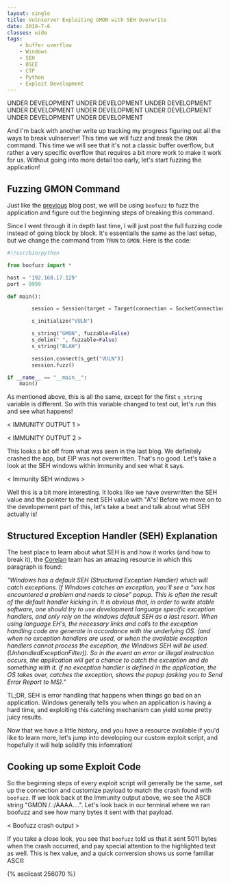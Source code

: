 ```yaml
---
layout: single
title: Vulnserver Exploiting GMON with SEH Overwrite
date: 2019-7-6
classes: wide
tags:
    - buffer overflow
    - Windows
    - SEH
    - OSCE
    - CTP
    - Python
    - Exploit Development
---
```


UNDER DEVELOPMENT   UNDER DEVELOPMENT   UNDER DEVELOPMENT   UNDER DEVELOPMENT   UNDER DEVELOPMENT   UNDER DEVELOPMENT   UNDER DEVELOPMENT   UNDER DEVELOPMENT



And I'm back with another write up tracking my progress figuring out all the ways to break vulnserver! This time we will fuzz and break the `GMON` command. This time we will see that it's not a classic buffer overflow, but rather a very specific overflow that requires a bit more work to make it work for us. Without going into more detail too early, let's start fuzzing the application!


Fuzzing GMON Command
---------------------

Just like the [previous](https://anubissec.github.io/Vulnserver-Exploiting-TRUN-Vanilla-EIP-Overwrite/) blog post, we will be using `boofuzz` to fuzz the application and figure out the beginning steps of breaking this command.

Since I went through it in depth last time, I will just post the full fuzzing code instead of going block by block. It's essentialls the same as the last setup, but we change the command from `TRUN` to `GMON`. Here is the code:


```python
#!/usr/bin/python

from boofuzz import *

host = '192.168.17.129'
port = 9999

def main():

        session = Session(target = Target(connection = SocketConnection(host, port, proto='tcp')), sleep_time = 3)

        s_initialize("VULN")

        s_string("GMON", fuzzable=False)
        s_delim(" ", fuzzable=False)
        s_string("BLAH")

        session.connect(s_get("VULN"))
        session.fuzz()

if __name__ == "__main__":
    main()
```

As mentioned above, this is all the same, except for the first `s_string` variable is different. So with this variable changed to test out, let's run this and see what happens!

< IMMUNITY OUTPUT 1 >


< IMMUNITY OUTPUT 2 >


This looks a bit off from what was seen in the last blog. We definitely crashed the app, but EIP was not overwritten. That's no good. Let's take a look at the SEH windows within Immunity and see what it says.


< Immunity SEH windows >


Well this is a bit more interesting. It looks like we have overwritten the SEH value and the pointer to the next SEH value with "A"s! Before we move on to the developement part of this, let's take a beat and talk about what SEH actually is!




Structured Exception Handler (SEH) Explanation
-----------------------------------------------

The best place to learn about what SEH is and how it works (and how to break it), the [Corelan](https://www.corelan.be/index.php/2009/07/25/writing-buffer-overflow-exploits-a-quick-and-basic-tutorial-part-3-seh/) team has an amazing resource in which this paragraph is found:

*"Windows has a default SEH (Structured Exception Handler) which will catch exceptions. If Windows catches an exception, you’ll see a “xxx has encountered a problem and needs to close” popup. This is often the result of the default handler kicking in.  It is obvious that, in order to write stable software, one should try to use development language specific exception handlers, and only rely on the windows default SEH as a last resort.   When using language EH’s, the necessary links and calls to the exception handling code are generate in accordance with the underlying OS.  (and when no exception handlers are used, or when the available exception handlers cannot process the exception, the Windows SEH will be used. (UnhandledExceptionFilter)).  So in the event an error or illegal instruction occurs, the application will get a chance to catch the exception and do something with it. If no exception handler is defined in the application, the OS takes over, catches the exception, shows the popup (asking you to Send Error Report to MS)."*

TL;DR, SEH is error handling that happens when things go bad on an application. Windows generally tells you when an application is having a hard time, and exploiting this catching mechanism can yield some pretty juicy results.

Now that we have a little history, and you have a resource available if you'd like to learn more, let's jump into developing our custom exploit script, and hopefully it will help solidify this infomration!


Cooking up some Exploit Code
-----------------------------

So the beginning steps of every exploit script will generally be the same, set up the connection and customize payload to match the crash found with `boofuzz`. If we look back at the Immunity output above, we see the ASCII string "GMON /.:/AAAA....". Let's look back in our terminal where we ran boofuzz and see how many bytes it sent with that payload.

< Boofuzz crash output >


If you take a close look, you see that `boofuzz` told us that it sent 5011 bytes when the crash occurred, and pay special attention to the highlighted text as well. This is hex value, and a quick conversion shows us some familiar ASCII:

{% asciicast 256070 %}


